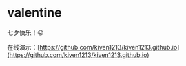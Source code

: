 # valentine

七夕快乐！😝

在线演示：[https://github.com/kiven1213/kiven1213.github.io](https://github.com/kiven1213/kiven1213.github.io)

